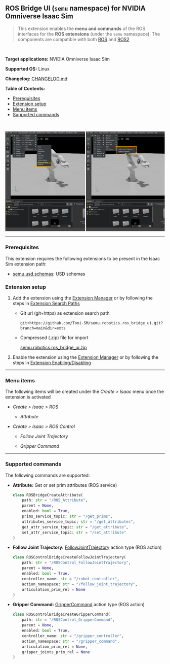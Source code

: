 ## ROS Bridge UI (`semu` namespace) for NVIDIA Omniverse Isaac Sim

> This extension enables the **menu and commands** of the ROS interfaces for the **ROS extensions** (under the `semu` namespace). The components are compatible with both [ROS](https://www.ros.org/) and [ROS2](https://www.ros.org/)

<br>

**Target applications:** NVIDIA Omniverse Isaac Sim

**Supported OS:** Linux

**Changelog:** [CHANGELOG.md](exts/semu.robotics.ros_bridge_ui/docs/CHANGELOG.md)

**Table of Contents:**

- [Prerequisites](#prerequisites)
- [Extension setup](#setup)
- [Menu items](#menu)
- [Supported commands](#commands)

<br>

![showcase](exts/semu.robotics.ros_bridge_ui/data/preview.png)

<hr>

<a name="prerequisites"></a>
### Prerequisites

This extension requires the following extensions to be present in the Isaac Sim extension path:

- [semu.usd.schemas](https://github.com/Toni-SM/semu.usd.schemas): USD schemas

<a name="setup"></a>
### Extension setup

1. Add the extension using the [Extension Manager](https://docs.omniverse.nvidia.com/prod_extensions/prod_extensions/ext_extension-manager.html) or by following the steps in [Extension Search Paths](https://docs.omniverse.nvidia.com/py/kit/docs/guide/extensions.html#extension-search-paths)

    * Git url (git+https) as extension search path
    
        ```
        git+https://github.com/Toni-SM/semu.robotics.ros_bridge_ui.git?branch=main&dir=exts
        ```

    * Compressed (.zip) file for import

        [semu.robotics.ros_bridge_ui.zip](https://github.com/Toni-SM/semu.robotics.ros_bridge_ui/releases)

2. Enable the extension using the [Extension Manager](https://docs.omniverse.nvidia.com/prod_extensions/prod_extensions/ext_extension-manager.html) or by following the steps in [Extension Enabling/Disabling](https://docs.omniverse.nvidia.com/py/kit/docs/guide/extensions.html#extension-enabling-disabling)

<hr>

<a name="menu"></a>
### Menu items

The following items will be created under the *Create > Isaac* menu once the extension is activated

* *Create > Isaac > ROS*

  * *Attribute*

* *Create > Isaac > ROS Control*

  * *Follow Joint Trajectory*

  * *Gripper Command*

<hr>

<a name="commands"></a>
### Supported commands

The following commands are supported:

* **Attribute:** Get or set prim attributes (ROS service)

    ```python
    class ROSBridgeCreateAttribute(
        path: str = "/ROS_Attribute",
        parent = None,
        enabled: bool = True,
        prims_service_topic: str = "/get_prims",
        attributes_service_topic: str = "/get_attributes",
        get_attr_service_topic: str = "/get_attribute",
        set_attr_service_topic: str = "/set_attribute"
    )
    ```

* **Follow Joint Trajectory:** [FollowJointTrajectory](http://docs.ros.org/en/api/control_msgs/html/action/FollowJointTrajectory.html) action type (ROS action)
    
    ```python
    class ROSControlBridgeCreateFollowJointTrajectory(
        path: str = "/ROSControl_FollowJointTrajectory",
        parent = None,
        enabled: bool = True,
        controller_name: str = "/robot_controller",
        action_namespace: str = "/follow_joint_trajectory",
        articulation_prim_rel = None
    )
    ```
* **Gripper Command:** [GripperCommand](http://docs.ros.org/en/api/control_msgs/html/action/GripperCommand.html) action type (ROS action)

    ```python
    class ROSControlBridgeCreateGripperCommand(
        path: str = "/ROSControl_GripperCommand",
        parent = None,
        enabled: bool = True,
        controller_name: str = "/gripper_controller",
        action_namespace: str = "/gripper_command",
        articulation_prim_rel = None,
        gripper_joints_prim_rel = None
    )
    ```

